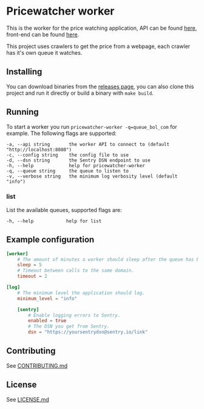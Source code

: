 # Pricewatcher worker
This is the worker for the price watching application, API can be found [here](https://github.com/laetificat/pricewatcher-api), 
front-end can be found [here](https://github.com/laetificat/pricewatcher-web).

This project uses crawlers to get the price from a webpage, each crawler has it's own queue it watches.

## Installing
You can download binaries from the [releases page](https://github.com/laetificat/pricewatcher-worker/releases), you can also
clone this project and run it directly or build a binary with `make build`.

## Running
To start a worker you run `pricewatcher-worker -q=queue_bol_com` for example. The following flags are supported:
```text
-a, --api string       the worker API to connect to (default "http://localhost:8080")
-c, --config string    the config file to use
-d, --dsn string       the Sentry DSN endpoint to use
-h, --help             help for pricewatcher-worker
-q, --queue string     the queue to listen to
-v, --verbose string   the minimum log verbosity level (default "info")
```

### list
List the available queues, supported flags are:
```text
-h, --help            help for list
```

## Example configuration
```toml
[worker]
    # The amount of minutes a worker should sleep after the queue has been emptied.
    sleep = 5
    # Timeout between calls to the same domain.
    timeout = 2

[log]
    # The minimum level the application should log.
    minimum_level = "info"

    [sentry]
        # Enable logging errors to Sentry.
        enabled = true
        # The DSN you get from Sentry.
        dsn = "https://yoursentrydsn@sentry.io/link"
```

## Contributing
See [CONTRIBUTING.md](CONTRIBUTING.md)

## License
See [LICENSE.md](LICENSE.md)
